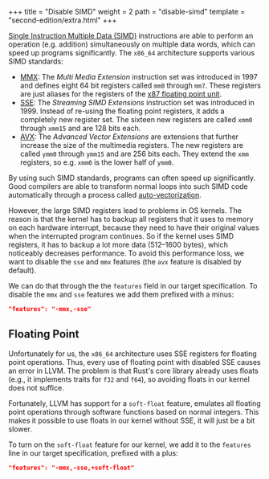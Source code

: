 +++
title = "Disable SIMD"
weight = 2
path = "disable-simd"
template = "second-edition/extra.html"
+++

[Single Instruction Multiple Data (SIMD)] instructions are able to perform an operation (e.g. addition) simultaneously on multiple data words, which can speed up programs significantly. The `x86_64` architecture supports various SIMD standards:

[Single Instruction Multiple Data (SIMD)]: https://en.wikipedia.org/wiki/SIMD

- [MMX]: The _Multi Media Extension_ instruction set was introduced in 1997 and defines eight 64 bit registers called `mm0` through `mm7`. These registers are just aliases for the registers of the [x87 floating point unit].
- [SSE]: The _Streaming SIMD Extensions_ instruction set was introduced in 1999. Instead of re-using the floating point registers, it adds a completely new register set. The sixteen new registers are called `xmm0` through `xmm15` and are 128 bits each.
- [AVX]: The _Advanced Vector Extensions_ are extensions that further increase the size of the multimedia registers. The new registers are called `ymm0` through `ymm15` and are 256 bits each. They extend the `xmm` registers, so e.g. `xmm0` is the lower half of `ymm0`.

[MMX]: https://en.wikipedia.org/wiki/MMX_(instruction_set)
[x87 floating point unit]: https://en.wikipedia.org/wiki/X87
[SSE]: https://en.wikipedia.org/wiki/Streaming_SIMD_Extensions
[AVX]: https://en.wikipedia.org/wiki/Advanced_Vector_Extensions

By using such SIMD standards, programs can often speed up significantly. Good compilers are able to transform normal loops into such SIMD code automatically through a process called [auto-vectorization].

[auto-vectorization]: https://en.wikipedia.org/wiki/Automatic_vectorization

However, the large SIMD registers lead to problems in OS kernels. The reason is that the kernel has to backup all registers that it uses to memory on each hardware interrupt, because they need to have their original values when the interrupted program continues. So if the kernel uses SIMD registers, it has to backup a lot more data (512–1600 bytes), which noticeably decreases performance. To avoid this performance loss, we want to disable the `sse` and `mmx` features (the `avx` feature is disabled by default).

We can do that through the the `features` field in our target specification. To disable the `mmx` and `sse` features we add them prefixed with a minus:

```json
"features": "-mmx,-sse"
```

## Floating Point
Unfortunately for us, the `x86_64` architecture uses SSE registers for floating point operations. Thus, every use of floating point with disabled SSE causes an error in LLVM. The problem is that Rust's core library already uses floats (e.g., it implements traits for `f32` and `f64`), so avoiding floats in our kernel does not suffice.

Fortunately, LLVM has support for a `soft-float` feature, emulates all floating point operations through software functions based on normal integers. This makes it possible to use floats in our kernel without SSE, it will just be a bit slower.

To turn on the `soft-float` feature for our kernel, we add it to the `features` line in our target specification, prefixed with a plus:

```json
"features": "-mmx,-sse,+soft-float"
```
